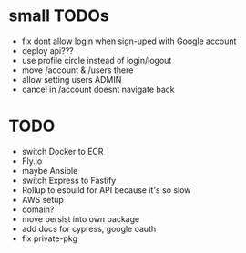 # small TODOs

- fix dont allow login when sign-uped with Google account
- deploy api???
- use profile circle instead of login/logout
- move /account & /users there
- allow setting users ADMIN
- cancel in /account doesnt navigate back

# TODO

- switch Docker to ECR
- Fly.io
- maybe Ansible
- switch Express to Fastify
- Rollup to esbuild for API because it's so slow
- AWS setup
- domain?
- move persist into own package
- add docs for cypress, google oauth
- fix private-pkg
